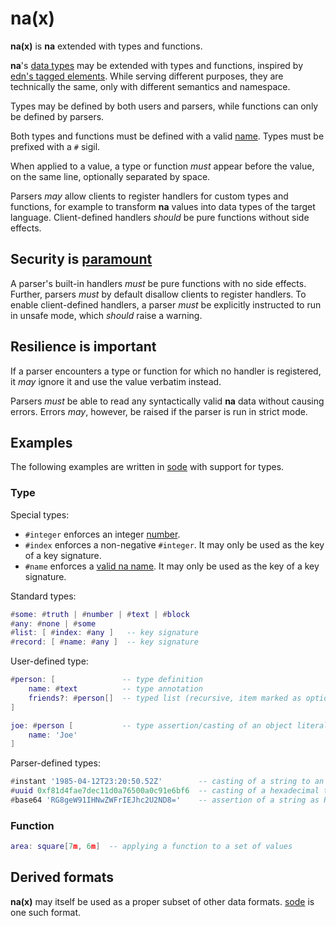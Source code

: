 # na(x)

**na(x)** is **na** extended with types and functions.

**na**'s [data types](README.md#data-types) may be extended with types and functions, inspired by [edn's tagged elements](https://github.com/edn-format/edn/#tagged-elements). While serving different purposes, they are technically the same, only with different semantics and namespace.

Types may be defined by both users and parsers, while functions can only be defined by parsers.

Both types and functions must be defined with a valid [name](https://github.com/kesh-lang/na#names). Types must be prefixed with a `#` sigil.

When applied to a value, a type or function _must_ appear before the value, on the same line, optionally separated by space.

Parsers _may_ allow clients to register handlers for custom types and functions, for example to transform **na** values into data types of the target language. Client-defined handlers _should_ be pure functions without side effects.

## Security is [paramount](https://github.com/OWASP/Top10/blob/567a84c2a88ad691a65a0de38f98408d48d8b9b5/2017/en/0xa8-insecure-deserialization.md)

A parser's built-in handlers _must_ be pure functions with no side effects. Further, parsers _must_ by default disallow clients to register handlers. To enable client-defined handlers, a parser _must_ be explicitly instructed to run in unsafe mode, which _should_ raise a warning.

## Resilience is important

If a parser encounters a type or function for which no handler is registered, it _may_ ignore it and use the value verbatim instead.

Parsers _must_ be able to read any syntactically valid **na** data without causing errors. Errors _may_, however, be raised if the parser is run in strict mode.

## Examples

The following examples are written in [sode](https://github.com/kesh-lang/sode) with support for types.

### Type

Special types:

- `#integer` enforces an integer [number](README.md#number).
- `#index` enforces a non-negative `#integer`. It may only be used as the key of a key signature.
- `#name` enforces a [valid na name](README.md#names). It may only be used as the key of a key signature.

Standard types:

```lua
#some: #truth | #number | #text | #block
#any: #none | #some
#list: [ #index: #any ]   -- key signature
#record: [ #name: #any ]  -- key signature
```

User-defined type:

```lua
#person: [               -- type definition
    name: #text          -- type annotation
    friends?: #person[]  -- typed list (recursive, item marked as optional)
]

joe: #person [           -- type assertion/casting of an object literal
    name: 'Joe'
]
```

Parser-defined types:

```lua
#instant '1985-04-12T23:20:50.52Z'        -- casting of a string to an RFC 3339 timestamp
#uuid 0xf81d4fae7dec11d0a76500a0c91e6bf6  -- casting of a hexadecimal to RFC 4122 UUID binary data
#base64 'RG8geW91IHNwZWFrIEJhc2U2ND8='    -- assertion of a string as RFC 4648 Base64 encoded data
```

### Function

```lua
area: square[7m, 6m]  -- applying a function to a set of values
```

## Derived formats

**na(x)** may itself be used as a proper subset of other data formats. [sode](https://github.com/kesh-lang/sode) is one such format.

